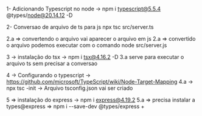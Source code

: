 1- Adicionando Typescript no node -> npm i typescript@5.5.4 @types/node@20.14.12 -D

2- Conversao de arquivo de ts para js
npx tsc src/server.ts

2.a => convertendo o arquivo vai aparecer o arquivo em js
2.a => convertido o arquivo podemos executar com o comando node src/server.js

3 -> instalação do tsx -> npm i tsx@4.16.2 -D
3.a serve para executar o arquivo ts sem precisar a conversao

4 -> Configurando o typescript -> https://github.com/microsoft/TypeScript/wiki/Node-Target-Mapping
4.a -> npx tsc -init -> Arquivo tsconfig.json vai ser criado

5 => instalação do express -> npm i express@4.19.2
5.a => precisa instalar a types@express => npm i --save-dev @types/express
+